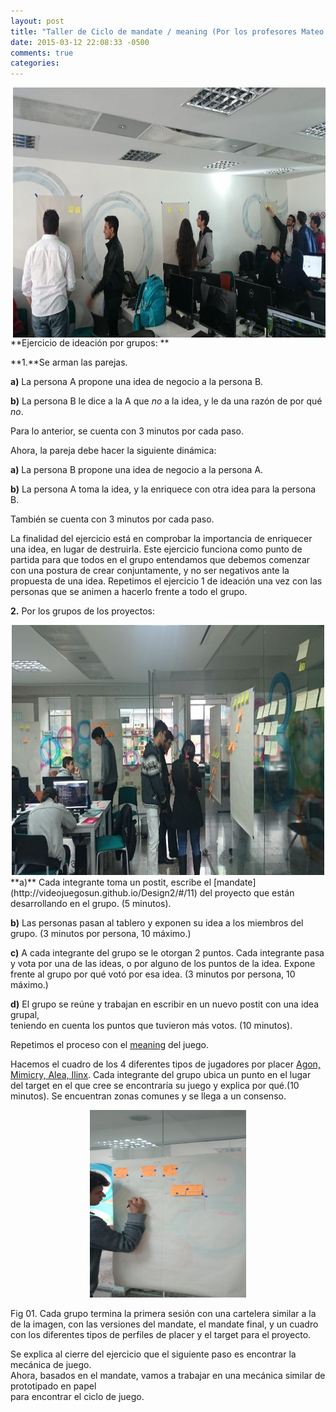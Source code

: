 ```yaml
---
layout: post
title: "Taller de Ciclo de mandate / meaning (Por los profesores Mateo Rojas y Oscar Andrade)"
date: 2015-03-12 22:08:33 -0500
comments: true
categories: 
---
```

<img height="400" width="500" style="float: right;" src="/images/tallerparte1.JPG" />

**Ejercicio de ideación por grupos: **

**1.**Se arman las parejas.  

**a)** La persona A propone una idea de negocio a la persona B. 
 
**b)** La persona B le dice a la A que *no* a la idea, y le da una razón de por qué *no*. 
  
Para lo anterior, se cuenta con 3 minutos por cada paso. 

Ahora, la pareja debe hacer la siguiente dinámica:

<!--more-->
 
**a)** La persona B propone una idea de negocio a la persona A.
  
**b)** La persona A toma la idea, y la enriquece con otra idea para la persona B.    

También se cuenta con 3 minutos por cada paso.

La finalidad del ejercicio está en comprobar la importancia de enriquecer una idea, en lugar 
de destruirla. Este ejercicio funciona como punto de partida para que todos en el grupo 
entendamos que debemos comenzar con una postura de crear conjuntamente, y no ser 
negativos ante la propuesta de una idea. Repetimos el ejercicio 1 de ideación una vez con las personas que se animen a hacerlo frente a todo el grupo.

**2.** Por los grupos de los proyectos:
<center>
<img height="400" width="500" style="float: center;" src="/images/tallerparte2.JPG" /> 
</center> 
**a)** Cada integrante toma un post­it, escribe el [mandate](http://videojuegosun.github.io/Design2/#/11) del proyecto que están desarrollando en el grupo. (5 minutos).   

**b)** Las personas pasan al tablero y exponen su idea a los miembros del grupo. (3 minutos 
por persona, 10 máximo.) 

**c)** A cada integrante del grupo se le otorgan 2 puntos. Cada integrante pasa y vota por 
una de las ideas, o por alguno de los puntos de la idea. Expone frente al grupo por qué 
votó por esa idea. (3 minutos por persona, 10 máximo.)  

**d)** El grupo se reúne y trabajan en escribir en un nuevo post­it con una idea grupal,  
teniendo en cuenta los puntos que tuvieron más votos. (10 minutos). 
  
­Repetimos el proceso con el [meaning](http://videojuegosun.github.io/Design2/#/12) del juego.

Hacemos el cuadro de los 4 diferentes tipos de jugadores por placer [Agon, Mimicry, Alea, Ilinx](http://videojuegosun.github.io/Design2/#/7). Cada integrante del grupo ubica un punto en el lugar del target en el que cree se encontraría su juego y explica por qué.(10 minutos). Se encuentran zonas comunes y se llega a un consenso.  

<center> 
<img height="300" width="250" src="/images/tallerparte3.JPG" />
</center> 

Fig 01. Cada grupo termina la primera sesión con una cartelera similar a la de la imagen, 
con las versiones del mandate, el mandate final, y un cuadro con los diferentes tipos de perfiles de placer y el target  para el proyecto.    

Se explica al cierre del ejercicio que el siguiente paso es encontrar la mecánica de juego.  
Ahora, basados en el mandate, vamos a trabajar en una mecánica similar de prototipado en papel  
para encontrar el ciclo de juego.

